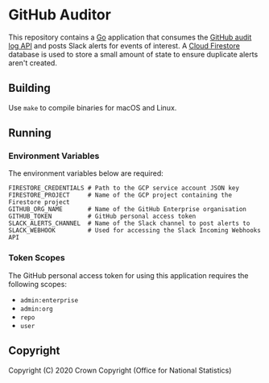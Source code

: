 # GitHub Auditor
This repository contains a [Go](https://golang.org/) application that consumes the [GitHub audit log API](https://developer.github.com/v4/interface/auditentry/) and posts Slack alerts for events of interest. A [Cloud Firestore](https://cloud.google.com/firestore/) database is used to store a small amount of state to ensure duplicate alerts aren't created.

## Building
Use `make` to compile binaries for macOS and Linux.

## Running
### Environment Variables
The environment variables below are required:

```
FIRESTORE_CREDENTIALS # Path to the GCP service account JSON key
FIRESTORE_PROJECT     # Name of the GCP project containing the Firestore project
GITHUB_ORG_NAME       # Name of the GitHub Enterprise organisation
GITHUB_TOKEN          # GitHub personal access token
SLACK_ALERTS_CHANNEL  # Name of the Slack channel to post alerts to
SLACK_WEBHOOK         # Used for accessing the Slack Incoming Webhooks API
```

### Token Scopes
The GitHub personal access token for using this application requires the following scopes:

- `admin:enterprise`
- `admin:org`
- `repo`
- `user`

## Copyright
Copyright (C) 2020 Crown Copyright (Office for National Statistics)
